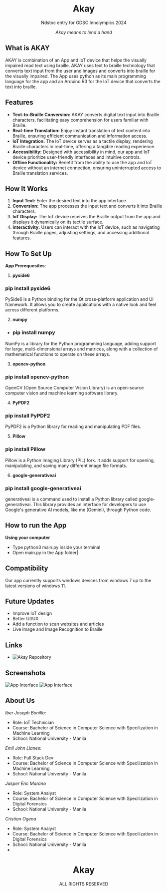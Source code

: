 <h1 align="center">Akay</h1>
<p align="center">Ndstoc entry for GDSC Innolympics 2024</p>

<p align="center" style="text-color:gray,text"><i> Akay means to lend a hand </i></p>

## What is AKAY

AKAY is combination of an App and IoT device that helps the visually impaired read text using braille.
AKAY uses text to braille technology that converts text input from the user and images and converts into braille for the visually impaired. The App uses python as its main programming language for the app and an Arduino R3 for the IoT device that converts the text into braille.

## Features

- **Text-to-Braille Conversion:** AKAY converts digital text input into Braille characters, facilitating easy comprehension for users familiar with Braille.
- **Real-time Translation:** Enjoy instant translation of text content into Braille, ensuring efficient communication and information access.
- **IoT Integration:** The IoT device serves as a tactile display, rendering Braille characters in real-time, offering a tangible reading experience.
- **Accessibility:** Designed with accessibility in mind, our app and IoT device prioritize user-friendly interfaces and intuitive controls.
- **Offline Functionality:** Benefit from the ability to use the app and IoT device without an internet connection, ensuring uninterrupted access to Braille translation services.

## How It Works

1. **Input Text:** Enter the desired text into the app interface.
2. **Conversion:** The app processes the input text and converts it into Braille characters.
3. **IoT Display:** The IoT device receives the Braille output from the app and displays it dynamically on its tactile surface.
4. **Interactivity:** Users can interact with the IoT device, such as navigating through Braille pages, adjusting settings, and accessing additional features.

## How To Set Up

**App Prerequesites**:

1. **pyside6**
   
### pip install pyside6
PySide6 is a Python binding for the Qt cross-platform application and UI framework. It allows you to create applications with a native look and feel across different platforms.

2. **numpy**
   
- ### pip install numpy

NumPy is a library for the Python programming language, adding support for large, multi-dimensional arrays and matrices, along with a collection of mathematical functions to operate on these arrays.

3. **opencv-python**

### pip install opencv-python

OpenCV (Open Source Computer Vision Library) is an open-source computer vision and machine learning software library.

4. **PyPDF2**
   
### pip install PyPDF2

PyPDF2 is a Python library for reading and manipulating PDF files.

5. **Pillow**
### pip install Pillow

Pillow is a Python Imaging Library (PIL) fork. It adds support for opening, manipulating, and saving many different image file formats.

6. **google-generativeai**
   
### pip install google-generativeai

generativeai is a command used to install a Python library called google-generativeai. This library provides an interface for developers to use Google's generative AI models, like me (Gemini), through Python code.

## How to run the App

**Using your computer**

- Type python3 main.py inside your terminal
- Open main.py in the App folder|

## Compatibility

Our app currently supports windows devices from windows 7 up to the latest versions of windows 11.

## Future Updates

- Improve IoT design
- Better UI/UX
- Add a function to scan websites and articles
- Live Image and Image Recognition to Braille

## Links

- ![Akay Repository]([https://github.com/Rohit19060/<project-name> "<project-name> Repo](https://github.com/0CottonBuds/Akay/)")

## Screenshots

![App Interface](/screenshots/1.png "App Interface 1")
![App Interface](/screenshots/2.png "App Interface 2")

## About Us

*Iber Joseph Bonilla:*
- Role: IoT Technician
- Course: Bachelor of Science in Computer Science with Specilization in Machine Learning
- School: National University - Manila

*Emil John Llanes:*
- Role: Full Stack Dev
- Course: Bachelor of Science in Computer Science with Specilization in Machine Learning
- School: National University - Manila

*Jasper Eric Marano*
- Role: System Analyst 
- Course: Bachelor of Science in Computer Science with Specilization in Digital Forensics
- School: National University - Manila

*Cristian Ogena*
- Role: System Analyst 
- Course: Bachelor of Science in Computer Science with Specilization in Digital Forensics
- School: National University - Manila
- 
<h1 align="center">Akay</h1>
<p align="center">ALL RIGHTS RESERVED</p>
